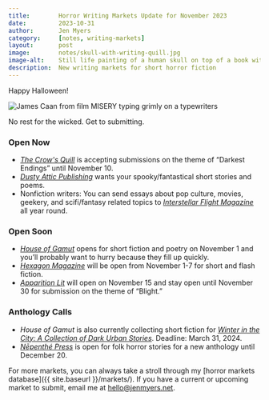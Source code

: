 ```yaml
---
title:        Horror Writing Markets Update for November 2023
date:         2023-10-31
author:       Jen Myers
category:     [notes, writing-markets]
layout:       post
image:        notes/skull-with-writing-quill.jpg
image-alt:    Still life painting of a human skull on top of a book with an overturned glass and a writing quill
description:  New writing markets for short horror fiction
---
```


Happy Halloween!

<div><img alt="James Caan from film MISERY typing grimly on a typewriters" src="{{ site.baseurl }}/images/notes/misery.gif" /></div>

No rest for the wicked. Get to submitting.

### Open Now

- [_The Crow's Quill_](https://www.quillandcrowpublishinghouse.com/cqmagazinesubmissions) is accepting submissions on the theme of “Darkest Endings” until November 10.
- [_Dusty Attic Publishing_](https://dustyatticpublishing.com/submissions/) wants your spooky/fantastical short stories and poems.
- Nonfiction writers: You can send essays about pop culture, movies, geekery, and scifi/fantasy related topics to [_Interstellar Flight Magazine_](https://www.interstellarflightpress.com/submissions.html) all year round.

### Open Soon

- [_House of Gamut_](https://houseofgamut.moksha.io/publication/house-of-gamut) opens for short fiction and poetry on November 1 and you’ll probably want to hurry because they fill up quickly.
- [_Hexagon Magazine_](https://hexagonmagazine.ca/submit/) will be open from November 1-7 for short and flash fiction.
- [_Apparition Lit_](https://apparitionlit.com/submissions/) will open on November 15 and stay open until November 30 for submission on the theme of “Blight.”

### Anthology Calls

- _House of Gamut_ is also currently collecting short fiction for [_Winter in the City: A Collection of Dark Urban Stories_](https://houseofgamut.moksha.io/publication/house-of-gamut). Deadline: March 31, 2024.
- [_Nēpenthé Press_](https://twitter.com/nepenthepress/status/1711435864159478134) is open for folk horror stories for a new anthology until December 20.

For more markets, you can always take a stroll through my [horror markets database]({{ site.baseurl }}/markets/). If you have a current or upcoming market to submit, email me at [hello@jenmyers.net](mailto:hello@jenmyers.net).
